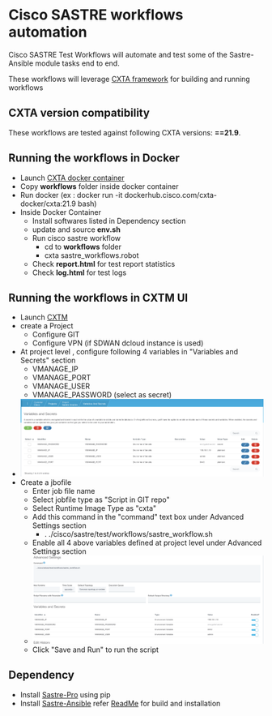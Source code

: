 # Cisco SASTRE workflows automation

Cisco SASTRE Test Workflows will automate and test some of the Sastre-Ansible module tasks end to end. 

These workflows will leverage [CXTA framework](https://wwwin-github.cisco.com/AS-Community/CXTA) for building and running workflows


## CXTA version compatibility

These workflows are tested against following CXTA versions: **==21.9**.


## Running the workflows in Docker

* Launch [CXTA docker container](https://engci-maven.cisco.com/artifactory/list/cxta-docker/cxta/21.9/)
* Copy **workflows** folder inside docker container
* Run docker (ex : docker run -it dockerhub.cisco.com/cxta-docker/cxta:21.9 bash)
* Inside Docker Container 
  * Install softwares listed in Dependency section 
  * update and source **env.sh**
  * Run cisco sastre workflow 
    * cd to **workflows** folder
    * cxta sastre_workflows.robot  
  * Check **report.html** for test report statistics
  * Check **log.html** for test logs  

## Running the workflows in CXTM UI
* Launch [CXTM](https://cxtm.cisco.com/)
* create a Project
  * Configure GIT 
  * Configure VPN (if SDWAN dcloud instance is used)
* At project level , configure following 4 variables in "Variables and Secrets" section
  * VMANAGE_IP
  * VMANAGE_PORT
  * VMANAGE_USER
  * VMANAGE_PASSWORD (select as secret)
* ![Project level - Variables and Secrets](./project_level_variables.png)
* Create a jbofile 
  * Enter job file name
  * Select jobfile type as "Script in GIT repo"
  * Select Runtime Image Type as "cxta"
  * Add this command in the "command" text box under Advanced Settings section
    * . ./cisco/sastre/test/workflows/sastre_workflow.sh
  * Enable all 4 above variables defined at project level under Advanced Settings section
  * ![Enable all 4 above variables defined at project level](./jobfile_variables.png) 
  * Click "Save and Run" to run the script

## Dependency

* Install [Sastre-Pro](https://wwwin-github.cisco.com/AIDE/Sastre-Pro) using pip
* Install [Sastre-Ansible](https://wwwin-github.cisco.com/AIDE/Sastre-Ansible) refer [ReadMe](https://wwwin-github.cisco.com/AIDE/Sastre-Ansible/blob/master/README.md) for build and installation